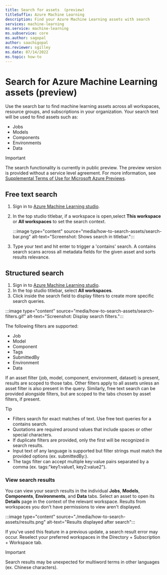 ```yaml
---
title: Search for assets  (preview)
titleSuffix: Azure Machine Learning
description: Find your Azure Machine Learning assets with search
services: machine-learning
ms.service: machine-learning
ms.subservice: core
ms.author: sagopal
author: saachigopal
ms.reviewer: sgilley
ms.date: 07/14/2022
ms.topic: how-to
---
```


# Search for Azure Machine Learning assets (preview)

Use the search bar to find machine learning assets across all workspaces, resource groups, and subscriptions in your organization. Your search text will be used to find assets such as:

* Jobs
* Models
* Components
* Environments
* Data 

> [!IMPORTANT]
> The search  functionality is currently in public preview.
> The preview version is provided without a service level agreement.
> For more information, see [Supplemental Terms of Use for Microsoft Azure Previews](https://azure.microsoft.com/support/legal/preview-supplemental-terms/).

## Free text search

1. Sign in to [Azure Machine Learning studio](https://ml.azure.com).  
1. In the top studio titlebar, if a workspace is open,select **This workspace** or **All workspaces** to set the search context.

    :::image type="content" source="media/how-to-search-assets/search-bar.png" alt-text="Screenshot: Shows search in titlebar.":::

1. Type your text and hit enter to trigger a 'contains' search.
A contains search scans across all metadata fields for the given asset and sorts results relevance.


## Structured search

1. Sign in to [Azure Machine Learning studio](https://ml.azure.com).  
1. In the top studio titlebar, select **All workspaces**.
1. Click inside the search field to display filters to create more specific search queries.

:::image type="content" source="media/how-to-search-assets/search-filters.gif" alt-text="Screenshot: Display search filters.":::

The following filters are supported:

* Job
* Model
* Component
* Tags
* SubmittedBy
* Environment
* Data

If an asset filter (job, model, component, environment, dataset) is present, results are scoped to those tabs. Other filters apply to all assets unless an asset filter is also present in the query. Similarly, free text search can be provided alongside filters, but are scoped to the tabs chosen by asset filters, if present.

> [!TIP]
> * Filters search for exact matches of text. Use free text queries for a contains search.
> * Quotations are required around values that include spaces or other special characters.  
> * If duplicate filters are provided, only the first will be recognized in search results.
> * Input text of any language is supported but filter strings must match the provided options (ex. submittedBy:).
> * The tags filter can accept multiple key:value pairs separated by a comma (ex. tags:"key1:value1, key2:value2").

### View search results

You can view your search results in the individual **Jobs**, **Models**, **Components**, **Environments**, and **Data** tabs. Select an asset to open its **Details** page in the context of the relevant workspace. Results from workspaces you don't have permissions to view aren't displayed.

:::image type="content" source="./media/how-to-search-assets/results.png" alt-text="Results displayed after search":::

If you've used this feature in a previous update, a search result error may occur. Reselect your preferred workspaces in the Directory + Subscription + Workspace tab.

> [!IMPORTANT]	
> Search results may be unexpected for multiword terms in other languages (ex. Chinese characters). 	